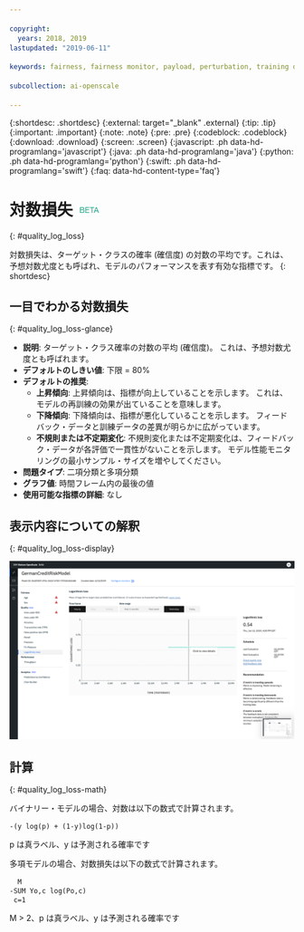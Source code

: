 ```yaml
---

copyright:
  years: 2018, 2019
lastupdated: "2019-06-11"

keywords: fairness, fairness monitor, payload, perturbation, training data, debiased, Logarithmic loss

subcollection: ai-openscale

---
```


{:shortdesc: .shortdesc}
{:external: target="_blank" .external}
{:tip: .tip}
{:important: .important}
{:note: .note}
{:pre: .pre}
{:codeblock: .codeblock}
{:download: .download}
{:screen: .screen}
{:javascript: .ph data-hd-programlang='javascript'}
{:java: .ph data-hd-programlang='java'}
{:python: .ph data-hd-programlang='python'}
{:swift: .ph data-hd-programlang='swift'}
{:faq: data-hd-content-type='faq'}

# 対数損失 ![ベータ・タグ](images/beta.png)
{: #quality_log_loss}

対数損失は、ターゲット・クラスの確率 (確信度) の対数の平均です。これは、予想対数尤度とも呼ばれ、モデルのパフォーマンスを表す有効な指標です。
{: shortdesc}

## 一目でわかる対数損失
{: #quality_log_loss-glance}

- **説明**: ターゲット・クラス確率の対数の平均 (確信度)。 これは、予想対数尤度とも呼ばれます。
- **デフォルトのしきい値**: 下限 = 80%
- **デフォルトの推奨**:
   - **上昇傾向**: 上昇傾向は、指標が向上していることを示します。 これは、モデルの再訓練の効果が出ていることを意味します。
   - **下降傾向**: 下降傾向は、指標が悪化していることを示します。 フィードバック・データと訓練データの差異が明らかに広がっています。
   - **不規則または不定期変化**: 不規則変化または不定期変化は、フィードバック・データが各評価で一貫性がないことを示します。 モデル性能モニタリングの最小サンプル・サイズを増やしてください。
- **問題タイプ**: 二項分類と多項分類
- **グラフ値**: 時間フレーム内の最後の値
- **使用可能な指標の詳細**: なし

## 表示内容についての解釈
{: #quality_log_loss-display}

![対数損失が表示されています](images/quality-log-loss.png)

## 計算
{: #quality_log_loss-math}

バイナリー・モデルの場合、対数は以下の数式で計算されます。

```
-(y log(p) + (1-y)log(1-p))
```

p は真ラベル、y は予測される確率です

多項モデルの場合、対数損失は以下の数式で計算されます。

```
  M
-SUM Yo,c log(Po,c)
 c=1 
```

M > 2、p は真ラベル、y は予測される確率です
